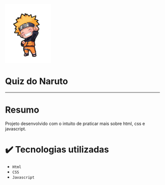 <div >
  <img src="./assest/images/naruto-mini.png" style="Width:150px" >
   <h1> Quiz do Naruto </h1>
</div>
<hr>

# Resumo

Projeto desenvolvido com o intuito de praticar mais sobre html, css e javascript. 

# ✔️ Tecnologias utilizadas

- ``Html``
- ``CSS``
- ``Javascript``
  
